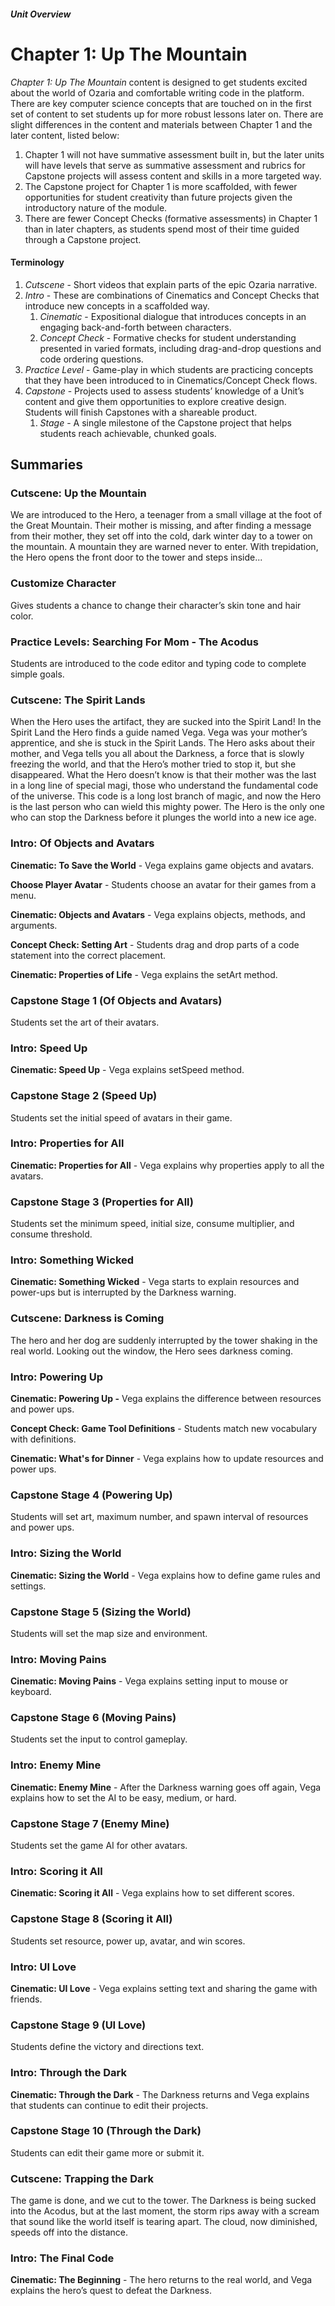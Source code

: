 ##### Unit Overview
# Chapter 1: Up The Mountain

_Chapter 1: Up The Mountain_ content is designed to get students excited about the world of Ozaria and comfortable writing code in the platform. There are key computer science concepts that are touched on in the first set of content to set students up for more robust lessons later on. There are slight differences in the content and materials between Chapter 1 and the later content, listed below:

1. Chapter 1 will not have summative assessment built in, but the later units will have levels that serve as summative assessment and rubrics for Capstone projects will assess content and skills in a more targeted way.
1. The Capstone project for Chapter 1 is more scaffolded, with fewer opportunities for student creativity than future projects given the introductory nature of the module.
1. There are fewer Concept Checks (formative assessments) in Chapter 1 than in later chapters, as students spend most of their time guided through a Capstone project.

#### **Terminology**

1. _Cutscene_ - Short videos that explain parts of the epic Ozaria narrative.
1. _Intro_ - These are combinations of Cinematics and Concept Checks that introduce new concepts in a scaffolded way. 
    1. _Cinematic_ - Expositional dialogue that introduces concepts in an engaging back-and-forth between characters. 
    1. _Concept Check_ - Formative checks for student understanding presented in varied formats, including drag-and-drop questions and code ordering questions.
1. _Practice Level_ - Game-play in which students are practicing concepts that they have been introduced to in Cinematics/Concept Check flows.
1. _Capstone_ - Projects used to assess students’ knowledge of a Unit’s content and give them opportunities to explore creative design. Students will finish Capstones with a shareable product.
    1. _Stage_ - A single milestone of the Capstone project that helps students reach achievable, chunked goals.

## Summaries

### Cutscene: Up the Mountain

We are introduced to the Hero, a teenager from a small village at the foot of the Great Mountain. Their mother is missing, and after finding a message from their mother, they set off into the cold, dark winter day to a tower on the mountain. A mountain they are warned never to enter. With trepidation, the Hero opens the front door to the tower and steps inside...

### Customize Character

Gives students a chance to change their character’s skin tone and hair color.

### Practice Levels: Searching For Mom - The Acodus

Students are introduced to the code editor and typing code to complete simple goals.

### Cutscene: The Spirit Lands

When the Hero uses the artifact, they are sucked into the Spirit Land! In the Spirit Land the Hero finds a guide named Vega. Vega was your mother’s apprentice, and she is stuck in the Spirit Lands. The Hero asks about their mother, and Vega tells you all about the Darkness, a force that is slowly freezing the world, and that the Hero’s mother tried to stop it, but she disappeared. What the Hero doesn’t know is that their mother was the last in a long line of special magi, those who understand the fundamental code of the universe. This code is a long lost branch of magic, and now the Hero is the last person who can wield this mighty power. The Hero is the only one who can stop the Darkness before it plunges the world into a new ice age.

### Intro: Of Objects and Avatars

**Cinematic: To Save the World** - Vega explains game objects and avatars.

**Choose Player Avatar** - Students choose an avatar for their games from a menu.

**Cinematic: Objects and Avatars** - Vega explains objects, methods, and arguments.

**Concept Check: Setting Art** - Students drag and drop parts of a code statement into the correct placement.

**Cinematic: Properties of Life** - Vega explains the setArt method.

### Capstone Stage 1 (Of Objects and Avatars)

Students set the art of their avatars.

### Intro: Speed Up

**Cinematic: Speed Up** - Vega explains setSpeed method.

### Capstone Stage 2 (Speed Up)

Students set the initial speed of avatars in their game.

### Intro: Properties for All

**Cinematic: Properties for All** - Vega explains why properties apply to all the avatars.

### Capstone Stage 3 (Properties for All)

Students set the minimum speed, initial size, consume multiplier, and consume threshold.

### Intro: Something Wicked

**Cinematic: Something Wicked** - Vega starts to explain resources and power-ups but is interrupted by the Darkness warning.

### Cutscene: Darkness is Coming

The hero and her dog are suddenly interrupted by the tower shaking in the real world. Looking out the window, the Hero sees darkness coming.

### Intro: Powering Up

**Cinematic: Powering Up -** Vega explains the difference between resources and power ups.

**Concept Check: Game Tool Definitions** - Students match new vocabulary with definitions.

**Cinematic: What's for Dinner** - Vega explains how to update resources and power ups.

### Capstone Stage 4 (Powering Up)

Students will set art, maximum number, and spawn interval of resources and power ups.

### Intro: Sizing the World

**Cinematic: Sizing the World** - Vega explains how to define game rules and settings.

### Capstone Stage 5 (Sizing the World)

Students will set the map size and environment.

### Intro: Moving Pains

**Cinematic: Moving Pains** - Vega explains setting input to mouse or keyboard.

### Capstone Stage 6 (Moving Pains)

Students set the input to control gameplay.

### Intro: Enemy Mine

**Cinematic: Enemy Mine** - After the Darkness warning goes off again, Vega explains how to set the AI to be easy, medium, or hard.

### Capstone Stage 7 (Enemy Mine)

Students set the game AI for other avatars.

### Intro: Scoring it All

**Cinematic: Scoring it All** - Vega explains how to set different scores.

### Capstone Stage 8 (Scoring it All)

Students set resource, power up, avatar, and win scores.

### Intro: UI Love

**Cinematic: UI Love** - Vega explains setting text and sharing the game with friends.

### Capstone Stage 9 (UI Love)

Students define the victory and directions text.

### Intro: Through the Dark

**Cinematic: Through the Dark** - The Darkness returns and Vega explains that students can continue to edit their projects.

### Capstone Stage 10 (Through the Dark)

Students can edit their game more or submit it.

### Cutscene: Trapping the Dark

The game is done, and we cut to the tower. The Darkness is being sucked into the Acodus, but at the last moment, the storm rips away with a scream that sound like the world itself is tearing apart. The cloud, now diminished, speeds off into the distance.

### Intro: The Final Code

**Cinematic: The Beginning** - The hero returns to the real world, and Vega explains the hero’s quest to defeat the Darkness.
